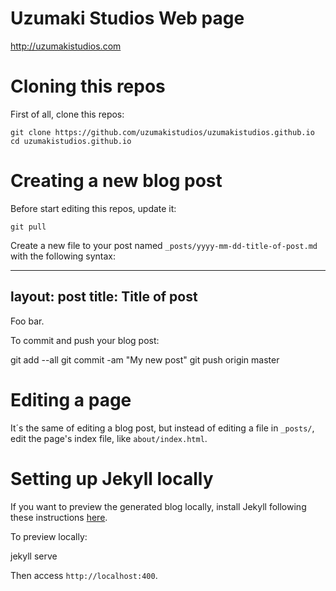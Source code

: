# Uzumaki Studios Web page 

http://uzumakistudios.com

# Cloning this repos

First of all, clone this repos:

    git clone https://github.com/uzumakistudios/uzumakistudios.github.io
    cd uzumakistudios.github.io

# Creating a new blog post

Before start editing this repos, update it:

    git pull

Create a new file to your post named `_posts/yyyy-mm-dd-title-of-post.md` with the following syntax:

   ---
   layout: post
   title: Title of post
   ---
   
   Foo bar.

To commit and push your blog post:

   git add --all
   git commit -am "My new post"
   git push origin master

# Editing a page

It´s the same of editing a blog post, but instead of editing a file in `_posts/`, edit the page's index file, like `about/index.html`.

# Setting up Jekyll locally

If you want to preview the generated blog locally, install Jekyll following these instructions [here](https://help.github.com/articles/using-jekyll-with-pages#installing-jekyll).

To preview locally:

   jekyll serve

Then access `http://localhost:400`.


